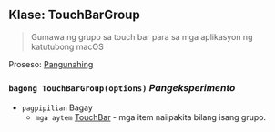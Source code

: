 ## Klase: TouchBarGroup

> Gumawa ng grupo sa touch bar para sa mga aplikasyon ng katutubong macOS

Proseso: [Pangunahing](../tutorial/application-architecture.md#main-and-renderer-processes)

### `bagong TouchBarGroup(options)` *Pangeksperimento*

* `pagpipilian` Bagay 
  * `mga aytem` [TouchBar](touch-bar.md) - mga item naiipakita bilang isang grupo.